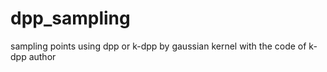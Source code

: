 # dpp_sampling

sampling points using dpp or k-dpp by gaussian kernel with the code of k-dpp author
